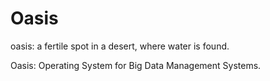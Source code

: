 # Oasis
oasis: a fertile spot in a desert, where water is found.

Oasis: Operating System for Big Data Management Systems.
